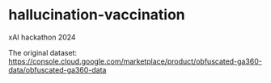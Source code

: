 # hallucination-vaccination
xAI hackathon 2024

The original dataset: https://console.cloud.google.com/marketplace/product/obfuscated-ga360-data/obfuscated-ga360-data
